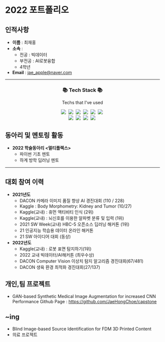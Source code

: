 # 2022 포트폴리오

## 인적사항
- **이름** : 최재홍 <br>
- **소속** : <br>
  - 전공 : 빅데이터 <br>
  - 부전공 : AI로봇융합 <br>
  - 4학년
- **Email** : jae_apple@naver.com
---
<h3 align="center">📚 Tech Stack 📚</h3>
<p align="center">Techs that I've used</p>

<p align = "center">
  <img src="https://img.shields.io/badge/C++-00599C?style=flat-square&logo=C%2B%2B&logoColor=white"/></a>&nbsp 
  <img src="https://img.shields.io/badge/C-A8B9CC?style=flat-square&logo=C&logoColor=white"/></a>&nbsp 
  <img src="https://img.shields.io/badge/Python-F6C915?style=flat-square&logo=Python&logoColor=white"/></a>&nbsp 
  <img src="https://img.shields.io/badge/Java-006D5C?style=flat-square&logo=Java&logoColor=white"/></a>&nbsp 
  <img src="https://img.shields.io/badge/JavaScript-F7DF1E?style=flat-square&logo=javascript&logoColor=white"/></a>&nbsp 
  <img src="https://img.shields.io/badge/MySQL-4479A1?style=flat-square&logo=MySQL&logoColor=white"/></a>&nbsp  
 
<br>
  <img src="https://img.shields.io/badge/TensorFlow-FF6F00?style=flat-square&logo=tensorflow&logoColor=black"/></a>&nbsp  
  <img src="https://img.shields.io/badge/PyTorch-EE4C2C?style=flat-square&logo=pytorch&logoColor=white"/></a>&nbsp 
  <img src="https://img.shields.io/badge/Keras-D00000?style=flat-square&logo=keras&logoColor=white"/></a>&nbsp 
    <img src="https://img.shields.io/badge/Scikit_learn-F7931E?style=flat-square&logo=scikit-learn&logoColor=white"/></a>&nbsp 

</p>


## 동아리 및 멘토링 활동
- **2022 학술동아리 <멀티플렉스>**
  - 파이썬 기초 멘토
  - 하계 방학 딥러닝 멘토
---

## 대회 참여 이력
- **2021년도**
  - DACON 카메라 이미지 품질 향상 AI 경진대회 (110 / 228)
  - Kaggle : Body Morphometry: Kidney and Tumor (10/27)
  - Kaggle(교내) : 휴먼 액티비티 인식 (2위)
  - Kaggle(교내) : 뇌신호를 이용한 알파벳 분류 및 입력 (1위)
  - 2021 SW Week(교내) HBC-5 오픈소스 딥러닝 해커톤 (1위)
  - 21 인공지능 학습용 데이터 온라인 해커톤
  - 21 SW 아이디어 대회 (동상)
- **2022년도**
  - Kaggle(교내) : 로봇 표면 탐지하기(1위)
  - 2022 교내 빅데이터/AI해커톤 (최우수상)
  - DACON Computer Vision 이상치 탐지 알고리즘 경진대회(67/481)
  - DACON 생육 환경 최적화 경진대회(27/137)

## 개인,팀 프로젝트
- GAN-based Synthetic Medical Image Augmentation for increased CNN Performance
  Github Page : https://github.com/JaeHongChoe/capstone
  
 ## **~ing** 

- Blind Image-based Source Identification for FDM 3D Printed Content
- 의료 프로젝트
